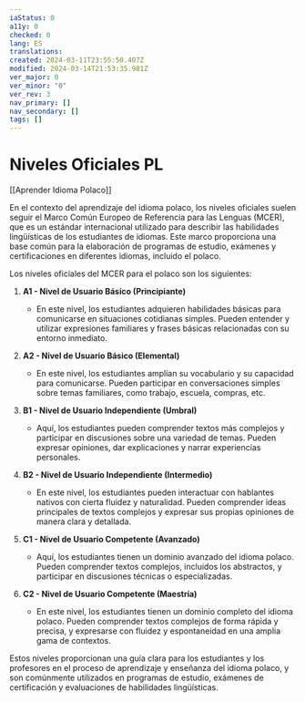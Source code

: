 ```yaml
---
iaStatus: 0
a11y: 0
checked: 0
lang: ES
translations: 
created: 2024-03-11T23:55:50.407Z
modified: 2024-03-14T21:53:35.981Z
ver_major: 0
ver_minor: "0"
ver_rev: 3
nav_primary: []
nav_secondary: []
tags: []
---
```

# Niveles Oficiales PL

[[Aprender Idioma Polaco]]

En el contexto del aprendizaje del idioma polaco, los niveles oficiales suelen seguir el Marco Común Europeo de Referencia para las Lenguas (MCER), que es un estándar internacional utilizado para describir las habilidades lingüísticas de los estudiantes de idiomas. Este marco proporciona una base común para la elaboración de programas de estudio, exámenes y certificaciones en diferentes idiomas, incluido el polaco.

Los niveles oficiales del MCER para el polaco son los siguientes:

1. **A1 - Nivel de Usuario Básico (Principiante)**
   - En este nivel, los estudiantes adquieren habilidades básicas para comunicarse en situaciones cotidianas simples. Pueden entender y utilizar expresiones familiares y frases básicas relacionadas con su entorno inmediato.

2. **A2 - Nivel de Usuario Básico (Elemental)**
   - En este nivel, los estudiantes amplían su vocabulario y su capacidad para comunicarse. Pueden participar en conversaciones simples sobre temas familiares, como trabajo, escuela, compras, etc.

3. **B1 - Nivel de Usuario Independiente (Umbral)**
   - Aquí, los estudiantes pueden comprender textos más complejos y participar en discusiones sobre una variedad de temas. Pueden expresar opiniones, dar explicaciones y narrar experiencias personales.

4. **B2 - Nivel de Usuario Independiente (Intermedio)**
   - En este nivel, los estudiantes pueden interactuar con hablantes nativos con cierta fluidez y naturalidad. Pueden comprender ideas principales de textos complejos y expresar sus propias opiniones de manera clara y detallada.

5. **C1 - Nivel de Usuario Competente (Avanzado)**
   - Aquí, los estudiantes tienen un dominio avanzado del idioma polaco. Pueden comprender textos complejos, incluidos los abstractos, y participar en discusiones técnicas o especializadas.

6. **C2 - Nivel de Usuario Competente (Maestría)**
   - En este nivel, los estudiantes tienen un dominio completo del idioma polaco. Pueden comprender textos complejos de forma rápida y precisa, y expresarse con fluidez y espontaneidad en una amplia gama de contextos.

Estos niveles proporcionan una guía clara para los estudiantes y los profesores en el proceso de aprendizaje y enseñanza del idioma polaco, y son comúnmente utilizados en programas de estudio, exámenes de certificación y evaluaciones de habilidades lingüísticas.
